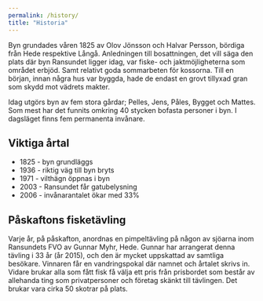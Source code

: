 ```yaml
---
permalink: /history/
title: "Historia"
---
```


Byn grundades våren 1825 av Olov Jönsson och Halvar Persson, bördiga från Hede respektive Långå. Anledningen till bosattningen, det vill säga den plats där byn Ransundet ligger idag, var fiske- och jaktmöjligheterna som området erbjöd. Samt relativt goda sommarbeten för kossorna. Till en början, innan några hus var byggda, hade de endast en grovt tillyxad gran som skydd mot vädrets makter.

Idag utgörs byn av fem stora gårdar; Pelles, Jens, Påles, Bygget och Mattes. Som mest har det funnits omkring 40 stycken bofasta personer i byn. I dagsläget finns fem permanenta invånare.

## Viktiga årtal

* 1825 - byn grundläggs
* 1936 - riktig väg till byn bryts
* 1971 - vilthägn öppnas i byn
* 2003 - Ransundet får gatubelysning
* 2006 - invånarantalet ökar med 33%

## Påskaftons fisketävling

Varje år, på påskafton, anordnas en pimpeltävling på någon av sjöarna inom Ransundets FVO av Gunnar Myhr, Hede. Gunnar har arrangerat denna tävling i 33 år (år 2015), och den är mycket uppskattad av samtliga besökare. Vinnaren får en vandringspokal där namnet och årtalet skrivs in. Vidare brukar alla som fått fisk få välja ett pris från prisbordet som består av allehanda ting som privatpersoner och företag skänkt till tävlingen. Det brukar vara cirka 50 skotrar på plats.